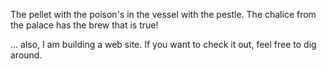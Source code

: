 The pellet with the poison's in the vessel with the pestle.
The chalice from the palace has the brew that is true!

... also, I am building a web site. If you want to check it out, feel free to dig around.